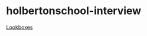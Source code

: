# holbertonschool-interview
[Lookboxes](https://github.com/elkinguerrero007/holbertonschool-interview/tree/main/0x00-lockboxes)
